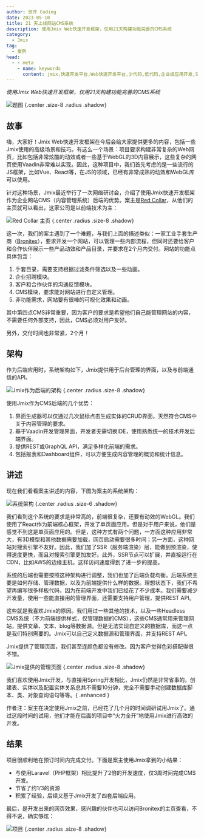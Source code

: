 ```yaml
---
author: 世开 Coding
date: 2023-05-10
title: 21 天上线网站CMS系统
description: 使用Jmix Web快速开发框架，仅用21天构建功能完善的CMS系统
category:
  - Jmix
tag:
  - 案例
head:
  - - meta
    - name: keywords
      content: jmix,快速开发平台,Web快速开发平台,少代码,低代码,企业级应用开发,Spring 框架
---
```


_使用Jmix Web快速开发框架，仅用21天构建功能完善的CMS系统_

<!-- more -->

![题图](https://cdn.abmcode.com/zh-cn/jmix/case/_media/jmix-as-be/glove_cover.png) {.center .size-8 .radius .shadow}

<!-- # 大标题 -->

## 故事

嗨，大家好！Jmix Web快速开发框架在今后会给大家提供更多的内容，包括一些Jmix使用的高级场景和技巧。有这么一个场景：项目要求构建非常复杂的Web网页，比如包括非常炫酷的动效或者一些基于WebGL的3D内容展示，这些复杂的网页使用Vaadin非常难以实现。因此，这种项目中，我们首先考虑的是一些流行的JS框架，比如Vue、React等，在JS的领域，已经有非常成熟的动效和WebGL库可以使用。

针对这种场景，Jmix最近举行了一次网络研讨会，介绍了使用Jmix快速开发框架作为企业网站CMS（内容管理系统）后端的优势。案主是[Red Collar](https://redcollar.co/)，从他们的主页就可以看出，这家公司是以前端技术为主：

![Red Collar 主页](https://cdn.abmcode.com/zh-cn/jmix/case/_media/jmix-as-be/redcollar.gif) {.center .radius .size-8 .shadow}

这一次，我们的案主遇到了一个难题，与我们上面的描述类似：一家工业手套生产商（[Bronitex](https://bronitex.ru/)），要求开发一个网站，可以管理一些内部流程，但同时还要给客户和合作伙伴展示一些产品动效和产品目录，并要求在2个月内交付。网站的功能点具体包含：

1. 手套目录，需要支持根据过滤条件筛选以及一些动画。
2. 企业招聘模块。
3. 客户和合作伙伴的沟通反馈模块。
4. CMS模块，要求能对网站进行自定义管理。
5. 非功能需求，网站要有很棒的可视化效果和动画。

其中第四点CMS非常重要，因为客户的要求是希望他们自己能管理网站的内容，不需要任何外部支持，因此，CMS必须对用户友好。

另外，交付时间也非常紧，2个月！

## 架构

作为后端应用时，系统架构如下，Jmix提供用于后台管理的界面，以及与前端通信的API。

![Jmix作为后端的架构](https://cdn.abmcode.com/zh-cn/jmix/case/_media/jmix-as-be/jmix_as_be_arch.png) {.center .radius .size-8 .shadow}

使用Jmix作为CMS后端的几个优势：

1. 界面生成器可以仅通过几次鼠标点击生成实体的CRUD界面，天然符合CMS中关于内容管理的要求。
2. 基于Vaadin开发管理界面，开发者无需切换IDE，使用熟悉统一的技术开发后端界面。
3. 提供REST或GraphQL API，满足多样化前端的需求。
4. 包括报表和Dashboard组件，可以方便生成内容管理的概览和统计信息。

## 讲述

现在我们看看案主讲述的内容，下图为案主的系统架构：

![系统架构](https://cdn.abmcode.com/zh-cn/jmix/case/_media/jmix-as-be/system_arch.png) {.center .radius .size-6 .shadow}

我们看到这个系统的要求是非常高的，前端很复杂，还要有动效的WebGL。我们使用了React作为前端核心框架，开发了单页面应用。但是对于用户来说，他们是感觉不到这是单页面应用的。但是，这种方式有两个问题，一方面这种应用非常大，有3D模型和其他数据需要加载，网页启动需要很多时间；另一方面，这种网站对搜索引擎不友好。因此，我们加了SSR（服务端渲染）层，能做到预渲染，使得速度更快，而且对搜索引擎更加友好。此外，SSR节点可以扩展，并直接运行在CDN，比如AWS的边缘主机，这样访问速度得到了进一步的提高。

系统的后端也需要按照这种架构进行调整，我们也加了后端负载均衡。后端系统主要是如何存储、管理数据，以及为前端提供什么样的数据。理想状态下，我们不希望再编写很多样板代码，因为在前端开发中我们已经花了不少成本。我们需要减少开发量，使用一些能直接用的管理界面，还需要支持用户管理，提供REST API。

这些就是我喜欢Jmix的原因。我们用过一些其他的技术，以及一些Headless CMS系统（不为前端提供样式，仅管理数据的CMS），这些CMS通常用来管理网站，提供文章、文本、blog等数据源。但是无法实现自定义的数据库，而这一点是我们特别需要的。Jmix可以自己定义数据源和管理界面，并支持REST API。

Jmix提供了管理页面，我们甚至连颜色都没有修改。因为客户觉得色彩搭配得很不错。

![Jmix提供的管理页面](https://cdn.abmcode.com/zh-cn/jmix/case/_media/jmix-as-be/page.gif) {.center .radius .size-8 .shadow}

我们喜欢使用Jmix开发，与直接用Spring开发相比，Jmix仍然是非常省事的。创建表、实体以及配置实体关系总共不需要10分钟，完全不需要手动创建数据库脚本、类、对象查询语句等等。{ .enhanced }

作者注：案主在决定使用Jmix之前，已经花了几个月的时间调研试用Jmix了。通过这段时间的试用，他们才能在后面的项目中“火力全开”地使用Jmix进行高效的开发。

## 结果

项目很顺利地在预订时间内完成交付。下面是案主使用Jmix拿到的小结果：

- 与使用Laravel（PHP框架）相比提升了2倍的开发速度，仅3周时间完成CMS开发。
- 节省了约1/3的资源
- 积累了经验，后续又基于Jmix开发了四套后端应用。

最后，是开发出来的网页效果，感兴趣的伙伴也可以访问Bronitex的主页查看，不得不说，确实够炫：

![项目](https://cdn.abmcode.com/zh-cn/jmix/case/_media/jmix-as-be/bronitex.gif) {.center .radius .size-8 .shadow}
